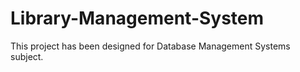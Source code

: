 # Library-Management-System

This project has been designed for Database Management Systems subject.
